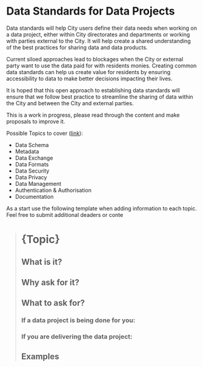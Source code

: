# Data Standards for Data Projects 

Data standards will help City users define their data needs when working on a data project, either within City directorates and departments or working with parties external to the City.  It will help create a shared understanding of the best practices for sharing data and data products.

Current siloed approaches lead to blockages when the City or external party want to use the data paid for with residents monies. Creating common data standards can help us create value for residents by ensuring accessibility to data to make better decisions impacting their lives. 

It is hoped that this open approach to establishing data standards will ensure that we follow best practice to streamline the sharing of data within the City and between the City and external parties.  

This is a work in progress, please read through the content and make proposals to improve it.

Possible Topics to cover ([link](https://github.com/cityofcapetown/data-standards/tree/main/docs)):

* Data Schema
* Metadata
* Data Exchange
* Data Formats
* Data Security
* Data Privacy
* Data Management
* Authentication & Authorisation
* Documentation

As a start use the following template when adding information to each topic.  Feel free to submit additional deaders or conte

> # {Topic}
>
> ## What is it?
>
> ## Why ask for it?
>
> ## What to ask for?
>
> ### If a data project is being done for you:
>
> ### If you are delivering the data project:
>
> ## Examples
